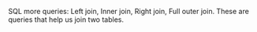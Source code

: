 SQL more queries: Left join, Inner join, Right join, Full outer join.
These are queries that help us join two tables.
